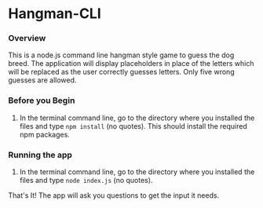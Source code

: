 # Hangman-CLI

### Overview

This is a node.js command line hangman style game to guess the dog breed. The application will display placeholders in place of the letters which will be replaced as the user correctly guesses letters. Only five wrong guesses are allowed.

### Before you Begin

1. In the terminal command line, go to the directory where you installed the files and type `npm install` (no quotes).  This should install the required npm packages.

### Running the app

1. In the terminal command line, go to the directory where you installed the files and type `node index.js` (no quotes).

That's It! The app will ask you questions to get the input it needs.